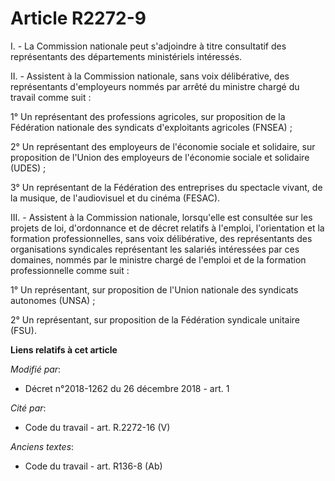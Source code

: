 # Article R2272-9

I. - La Commission nationale peut s'adjoindre à titre consultatif des représentants des départements ministériels intéressés.

II. - Assistent à la Commission nationale, sans voix délibérative, des représentants d'employeurs nommés par arrêté du
ministre chargé du travail comme suit :

1° Un représentant des professions agricoles, sur proposition de la Fédération nationale des syndicats d'exploitants
agricoles (FNSEA) ;

2° Un représentant des employeurs de l'économie sociale et solidaire, sur proposition de l'Union des employeurs de l'économie
sociale et solidaire (UDES) ;

3° Un représentant de la Fédération des entreprises du spectacle vivant, de la musique, de l'audiovisuel et du cinéma
(FESAC).

III. - Assistent à la Commission nationale, lorsqu'elle est consultée sur les projets de loi, d'ordonnance et de décret
relatifs à l'emploi, l'orientation et la formation professionnelles, sans voix délibérative, des représentants des
organisations syndicales représentant les salariés intéressées par ces domaines, nommés par le ministre chargé de l'emploi et
de la formation professionnelle comme suit :

1° Un représentant, sur proposition de l'Union nationale des syndicats autonomes (UNSA) ;

2° Un représentant, sur proposition de la Fédération syndicale unitaire (FSU).

**Liens relatifs à cet article**

_Modifié par_:

  - Décret n°2018-1262 du 26 décembre 2018 - art. 1

_Cité par_:

  - Code du travail - art. R.2272-16 (V)

_Anciens textes_:

  - Code du travail - art. R136-8 (Ab)
